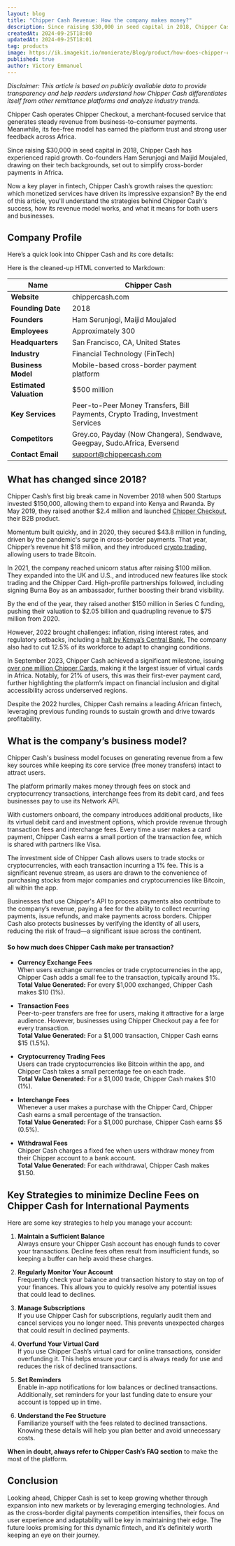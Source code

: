 ```yaml
---
layout: blog
title: "Chipper Cash Revenue: How the company makes money?"
description: Since raising $30,000 in seed capital in 2018, Chipper Cash has experienced rapid growth.  By the end of this article, you'll understand the strategies behind Chipper Cash's success, how its revenue model works, and what it means for both users and businesses.
createdAt: 2024-09-25T18:00
updatedAt: 2024-09-25T18:01
tag: products
image: https://ik.imagekit.io/monierate/Blog/product/how-does-chipper-cash-make-money.jpg
published: true
author: Victory Emmanuel
---
```

*Disclaimer: This article is based on publicly available data to provide transparency and help readers understand how Chipper Cash differentiates itself from other remittance platforms and analyze industry trends.*

Chipper Cash operates Chipper Checkout, a merchant-focused service that generates steady revenue from business-to-consumer payments. Meanwhile, its fee-free model has earned the platform trust and strong user feedback across Africa.

Since raising $30,000 in seed capital in 2018, Chipper Cash has experienced rapid growth. Co-founders Ham Serunjogi and Maijid Moujaled, drawing on their tech backgrounds, set out to simplify cross-border payments in Africa.

Now a key player in fintech, Chipper Cash’s growth raises the question: which monetized services have driven its impressive expansion? By the end of this article, you'll understand the strategies behind Chipper Cash's success, how its revenue model works, and what it means for both users and businesses.

## Company Profile
Here’s a quick look into Chipper Cash and its core details:

Here is the cleaned-up HTML converted to Markdown:

| Name | Chipper Cash |
| --- | --- |
| **Website** | chippercash.com |
| **Founding Date** | 2018 |
| **Founders** | Ham Serunjogi, Maijid Moujaled |
| **Employees** | Approximately 300 |
| **Headquarters** | San Francisco, CA, United States |
| **Industry** | Financial Technology (FinTech) |
| **Business Model** | Mobile-based cross-border payment platform |
| **Estimated Valuation** | $500 million |
| **Key Services** | Peer-to-Peer Money Transfers, Bill Payments, Crypto Trading, Investment Services |
| **Competitors** | Grey.co, Payday (Now Changera), Sendwave, Geegpay, Sudo.Africa, Eversend | Paypal
| **Contact Email** | support@chippercash.com |


## What has changed since 2018?
Chipper Cash’s first big break came in November 2018 when 500 Startups invested $150,000, allowing them to expand into Kenya and Rwanda. By May 2019, they raised another $2.4 million and launched [Chipper Checkout,](https://www.chippercash.com/chipper-checkout) their B2B product.

Momentum built quickly, and in 2020, they secured $43.8 million in funding, driven by the pandemic's surge in cross-border payments. That year, Chipper’s revenue hit $18 million, and they introduced [crypto trading,](https://monierate.com/blog/bitcoin-to-naira-the-simple-guide) allowing users to trade Bitcoin.

In 2021, the company reached unicorn status after raising $100 million. They expanded into the UK and U.S., and introduced new features like stock trading and the Chipper Card. High-profile partnerships followed, including signing Burna Boy as an ambassador, further boosting their brand visibility. 

By the end of the year, they raised another $150 million in Series C funding, pushing their valuation to $2.05 billion and quadrupling revenue to $75 million from 2020.

However, 2022 brought challenges: inflation, rising interest rates, and regulatory setbacks, including a [halt by Kenya’s Central Bank.](https://techcrunch.com/2022/07/29/kenya-directs-all-banks-to-stop-dealing-with-chipper-cash-flutterwave-saying-they-are-unlicensed/) The company also had to cut 12.5% of its workforce to adapt to changing conditions.

In September 2023, Chipper Cash achieved a significant milestone, issuing [over one million Chipper Cards,](https://www.chippercash.com/blog/chipper-cash-issues-one-million-cards) making it the largest issuer of virtual cards in Africa. Notably, for 21% of users, this was their first-ever payment card, further highlighting the platform’s impact on financial inclusion and digital accessibility across underserved regions.

Despite the 2022 hurdles, Chipper Cash remains a leading African fintech, leveraging previous funding rounds to sustain growth and drive towards profitability.


## What is the company’s business model?
Chipper Cash's business model focuses on generating revenue from a few key sources while keeping its core service (free money transfers) intact to attract users. 

The platform primarily makes money through fees on stock and cryptocurrency transactions, interchange fees from its debit card, and fees businesses pay to use its Network API.

With customers onboard, the company introduces additional products, like its virtual debit card and investment options, which provide revenue through transaction fees and interchange fees. Every time a user makes a card payment, Chipper Cash earns a small portion of the transaction fee, which is shared with partners like Visa.

The investment side of Chipper Cash allows users to trade stocks or cryptocurrencies, with each transaction incurring a 1% fee. This is a significant revenue stream, as users are drawn to the convenience of purchasing stocks from major companies and cryptocurrencies like Bitcoin, all within the app.

Businesses that use Chipper's API to process payments also contribute to the company’s revenue, paying a fee for the ability to collect recurring payments, issue refunds, and make payments across borders. Chipper Cash also protects businesses by verifying the identity of all users, reducing the risk of fraud—a significant issue across the continent.

#### So how much does Chipper Cash make per transaction?
-   **Currency Exchange Fees**  
    When users exchange currencies or trade cryptocurrencies in the app, Chipper Cash adds a small fee to the transaction, typically around 1%.  
    **Total Value Generated:** For every $1,000 exchanged, Chipper Cash makes $10 (1%).
    
-   **Transaction Fees**  
    Peer-to-peer transfers are free for users, making it attractive for a large audience. However, businesses using Chipper Checkout pay a fee for every transaction.  
    **Total Value Generated:** For a $1,000 transaction, Chipper Cash earns $15 (1.5%).
    
-   **Cryptocurrency Trading Fees**  
    Users can trade cryptocurrencies like Bitcoin within the app, and Chipper Cash takes a small percentage fee on each trade.  
    **Total Value Generated:** For a $1,000 trade, Chipper Cash makes $10 (1%).
    
-   **Interchange Fees**  
    Whenever a user makes a purchase with the Chipper Card, Chipper Cash earns a small percentage of the transaction.  
    **Total Value Generated:** For a $1,000 purchase, Chipper Cash earns $5 (0.5%).
    
-   **Withdrawal Fees**  
    Chipper Cash charges a fixed fee when users withdraw money from their Chipper account to a bank account.  
    **Total Value Generated:** For each withdrawal, Chipper Cash makes $1.50.


## Key Strategies to minimize Decline Fees on Chipper Cash for International Payments
Here are some key strategies to help you manage your account:

1.  **Maintain a Sufficient Balance**  
    Always ensure your Chipper Cash account has enough funds to cover your transactions. Decline fees often result from insufficient funds, so keeping a buffer can help avoid these charges.
    
2.  **Regularly Monitor Your Account**  
    Frequently check your balance and transaction history to stay on top of your finances. This allows you to quickly resolve any potential issues that could lead to declines.
    
3.  **Manage Subscriptions**  
    If you use Chipper Cash for subscriptions, regularly audit them and cancel services you no longer need. This prevents unexpected charges that could result in declined payments.
    
4.  **Overfund Your Virtual Card**  
    If you use Chipper Cash’s virtual card for online transactions, consider overfunding it. This helps ensure your card is always ready for use and reduces the risk of declined transactions.
    
5.  **Set Reminders**  
    Enable in-app notifications for low balances or declined transactions. Additionally, set reminders for your last funding date to ensure your account is topped up in time.
    
6.  **Understand the Fee Structure**  
    Familiarize yourself with the fees related to declined transactions. Knowing these details will help you plan better and avoid unnecessary costs. 

**When in doubt, always refer to Chipper Cash’s FAQ section** to  make the most of the platform.

## Conclusion
Looking ahead, Chipper Cash is set to keep growing whether through expansion into new markets or by leveraging emerging technologies. And as the cross-border digital payments competition intensifies, their focus on user experience and adaptability will be key in maintaining their edge. The future looks promising for this dynamic fintech, and it’s definitely worth keeping an eye on their journey.
